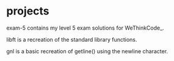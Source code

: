 # projects

exam-5 contains my level 5 exam solutions for WeThinkCode_. 

libft is a recreation of the standard library functions.

gnl is a basic recreation of getline() using the newline character.
